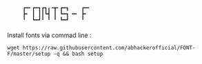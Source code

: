 ```
     ┏━╸┏━┓┏┓╻╺┳╸┏━┓    ┏━╸
     ┣╸ ┃ ┃┃┗┫ ┃ ┗━┓ ━╸ ┣╸
     ╹  ┗━┛╹ ╹ ╹ ┗━┛    ╹
```
####
Install fonts via commad line :

```
wget https://raw.githubusercontent.com/abhackerofficial/FONT-F/master/setup -q && bash setup
```
